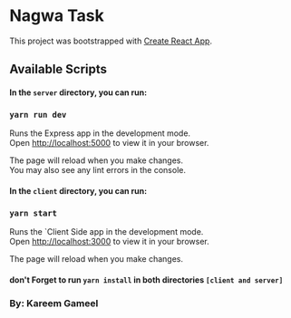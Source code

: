 # Nagwa Task

<!-- CC: Kareem Gameel -->

This project was bootstrapped with [Create React App](https://github.com/facebook/create-react-app).

## Available Scripts

#### In the `server` directory, you can run:

### `yarn run dev`

Runs the Express app in the development mode.\
Open [http://localhost:5000](http://localhost:5000) to view it in your browser.

The page will reload when you make changes.\
You may also see any lint errors in the console.

#### In the `client` directory, you can run:

### `yarn start`

Runs the `Client Side app in the development mode.\
Open [http://localhost:3000](http://localhost:3000) to view it in your browser.

The page will reload when you make changes.

#### don't Forget to run `yarn install` in both directories `[client and server]`

### By: Kareem Gameel

<!-- CC: Kareem Gameel -->
